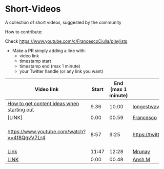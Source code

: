 # Short-Videos
A collection of short videos, suggested by the community

How to contribute:

Check https://www.youtube.com/c/FrancescoCiulla/playlists

- Make a PR simply adding a line with:
  - video link
  - timestamp start
  - timestamp end (max 1 minute)
  - your Twitter handle (or any link you want)

| Video link | Start | End (max 1 minute)| Suggester | Status |
|--- |--- |--- |--- |--- |
|[How to get content ideas when starting out](https://www.youtube.com/watch?v=jp3wuk9Ut2U)|9.36 |10.00 |[longestwavelength](https://twitter.com/longestwavelen) |TBD |
|[LINK]|0.00 |00.59 |[Francesco](https://francescociulla.com) |TBD |
|https://www.youtube.com/watch?v=4f8QgvV7Lr4 | 8:57 | 9:25 | https://twitter.com/iashishkhangwal | Why Open SOurce ? |
|[Link](https://www.youtube.com/watch?v=Uc2aSwSDNXk)| 11:47| 12:28|[Mrunay](https://twitter.com/MrunayU)|TBD |
|[LINK](https://youtube.com/clip/UgkxAvqFb2Io5M8u2oE1DmuSNuImIJr4MFdy)|0.00 |00.48 |[Ansh M](https://twitter.com/AnshMinchekar) |TBD |
